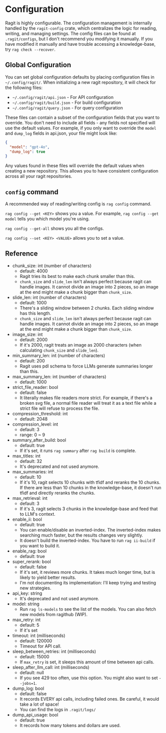 # Configuration

Ragit is highly configurable. The configuration management is internally handled by the `ragit-config` crate, which centralizes the logic for reading, writing, and managing settings. The config files can be found at `.ragit/configs`, but I don't recommend you modifying it manually. If you have modified it manually and have trouble accessing a knowledge-base, try `rag check --recover`.

## Global Configuration

You can set global configuration defaults by placing configuration files in `~/.config/ragit/`. When initializing a new ragit repository, it will check for the following files:

- `~/.config/ragit/api.json` - For API configuration
- `~/.config/ragit/build.json` - For build configuration
- `~/.config/ragit/query.json` - For query configuration

These files can contain a subset of the configuration fields that you want to override. You don't need to include all fields - any fields not specified will use the default values. For example, if you only want to override the `model` and `dump_log` fields in api.json, your file might look like:

```json
{
  "model": "gpt-4o",
  "dump_log": true
}
```

Any values found in these files will override the default values when creating a new repository. This allows you to have consistent configuration across all your ragit repositories.

## `config` command

A recommended way of reading/writing config is `rag config` command.

`rag config --get <KEY>` shows you a value. For example, `rag config --get model` tells you which model you're using.

`rag config --get-all` shows you all the configs.

`rag config --set <KEY> <VALUE>` allows you to set a value.

## Reference

- chunk_size: int (number of characters)
    - default: 4000
    - Ragit tries its best to make each chunk smaller than this.
    - `chunk_size` and `slide_len` isn't always perfect because ragit can handle images. It cannot divide an image into 2 pieces, so an image at the end might make a chunk bigger than `chunk_size`.
- slide_len: int (number of characters)
    - default: 1000
    - There's a sliding window between 2 chunks. Each sliding window has this length.
    - `chunk_size` and `slide_len` isn't always perfect because ragit can handle images. It cannot divide an image into 2 pieces, so an image at the end might make a chunk bigger than `chunk_size`.
- image_size: int
    - default: 2000
    - If it's 2000, ragit treats an image as 2000 characters (when calculating `chunk_size` and `slide_len`).
- min_summary_len: int (number of characters)
    - default: 200
    - Ragit uses pdl schema to force LLMs generate summaries longer than this.
- max_summary_len: int (number of characters)
    - default: 1000
- strict_file_reader: bool
    - default: false
    - It literally makes file readers more strict. For example, if there's a broken svg file, a normal file reader will treat it as a text file while a strict file will refuse to process the file.
- compression_threshold: int
    - default: 2048
- compression_level: int
    - default: 3
    - range: 0 ~ 9
- summary_after_build: bool
    - default: true
    - If it's set, it runs `rag summary` after `rag build` is complete.
- max_titles: int
    - default: 32
    - It's deprecated and not used anymore.
- max_summaries: int
    - default: 10
    - If it's 10, ragit selects 10 chunks with tfidf and reranks the 10 chunks. If there are less than 10 chunks in the knowledge-base, it doesn't run tfidf and directly reranks the chunks.
- max_retrieval: int
    - default: 3
    - If it's 3, ragit selects 3 chunks in the knowledge-base and feed that to LLM's context.
- enable_ii: bool
    - default: true
    - You can enable/disable an inverted-index. The inverted-index makes searching much faster, but the results changes very slightly.
    - It doesn't build the inverted-index. You have to run `rag ii-build` if you want to build it.
- enable_rag: bool
    - default: true
- super_rerank: bool
    - default: false
    - If it's set, it reviews more chunks. It takes much longer time, but is likely to yield better results.
    - I'm not documenting its implementation: I'll keep trying and testing new strategies.
- api_key: string
    - It's deprecated and not used anymore.
- model: string
    - Run `rag ls-models` to see the list of the models. You can also fetch new models from ragithub (WIP).
- max_retry: int
    - default: 5
    - If it's set
- timeout: int (milliseconds)
    - default: 120000
    - Timeout for API call.
- sleep_between_retries: int (milliseconds)
    - default: 15000
    - If `max_retry` is set, it sleeps this amount of time between api calls.
- sleep_after_llm_call: int (milliseconds)
    - default: null
    - If you see 429 too often, use this option. You might also want to set `--jobs=1`.
- dump_log: bool
    - default: false
    - It records EVERY api calls, including failed ones. Be careful, it would take a lot of space!
    - You can find the logs in `.ragit/logs/`
- dump_api_usage: bool
    - default: true
    - It records how many tokens and dollars are used.